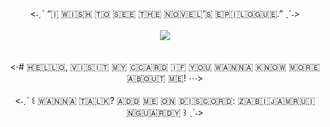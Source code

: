 <div align="center">
<˗ˏˋ “🇮‌ 🇼‌🇮‌🇸‌🇭‌ 🇹‌🇴‌ 🇸‌🇪‌🇪‌ 🇹‌🇭‌🇪‌ 🇳‌🇴‌🇻‌🇪‌🇱‌’🇸‌ 🇪‌🇵‌🇮‌🇱‌🇴‌🇬‌🇺‌🇪‌.” ˎˊ˗>
  <br />
<div align="center">
<br /><img src="https://postimg.cc/ZW8vDJtJ">
<div align="center">
<br /><br /> <·# 🇭‌🇪‌🇱‌🇱‌🇴‌, 🇻‌🇮‌🇸‌🇮‌🇹‌ 🇲‌🇾‌ 🇨‌🇨‌🇦‌🇷‌🇩‌ 🇮‌🇫‌ 🇾‌🇴‌🇺‌ 🇼‌🇦‌🇳‌🇳‌🇦‌ 🇰‌🇳‌🇴‌🇼‌ 🇲‌🇴‌🇷‌🇪‌ 🇦‌🇧‌🇴‌🇺‌🇹‌ 🇲‌🇪‌! ⋯>
 <br /> 
<div align="center">
<br /><˗ˏˋ ꒰ 🇼‌🇦‌🇳‌🇳‌🇦‌ 🇹‌🇦‌🇱‌🇰‌? 🇦‌🇩‌🇩‌ 🇲‌🇪‌ 🇴‌🇳‌ 🇩‌🇮‌🇸‌🇨‌🇴‌🇷‌🇩‌: 🇿‌🇦‌🇧‌🇮‌🇯‌🇦‌🇲‌🇷‌🇺‌🇮‌🇳‌🇬‌🇺‌🇦‌🇷‌🇩‌🇾‌ ꒱ ˎˊ˗>
<div align="center">

